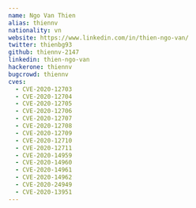 ```yaml
---
name: Ngo Van Thien
alias: thiennv
nationality: vn
website: https://www.linkedin.com/in/thien-ngo-van/
twitter: thienbg93
github: thiennv-2147
linkedin: thien-ngo-van
hackerone: thiennv
bugcrowd: thiennv
cves:
  - CVE-2020-12703
  - CVE-2020-12704
  - CVE-2020-12705
  - CVE-2020-12706
  - CVE-2020-12707
  - CVE-2020-12708
  - CVE-2020-12709
  - CVE-2020-12710
  - CVE-2020-12711
  - CVE-2020-14959
  - CVE-2020-14960
  - CVE-2020-14961
  - CVE-2020-14962
  - CVE-2020-24949
  - CVE-2020-13951
---
```

